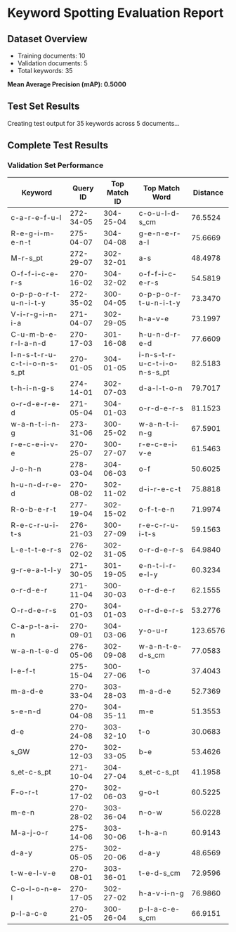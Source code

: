 # Keyword Spotting Evaluation Report

## Dataset Overview
- Training documents: 10
- Validation documents: 5
- Total keywords: 35


**Mean Average Precision (mAP): 0.5000**

## Test Set Results

Creating test output for 35 keywords across 5 documents...

## Complete Test Results

### Validation Set Performance
| Keyword | Query ID | Top Match ID | Top Match Word | Distance |
|---------|----------|--------------|----------------|----------|
| c-a-r-e-f-u-l | 272-34-05 | 304-25-04 | c-o-u-l-d-s_cm | 76.5524 |
| R-e-g-i-m-e-n-t | 275-04-07 | 304-04-08 | g-e-n-e-r-a-l | 75.6669 |
| M-r-s_pt | 272-29-07 | 302-32-01 | a-s | 48.4978 |
| O-f-f-i-c-e-r-s | 270-16-02 | 304-32-02 | o-f-f-i-c-e-r-s | 54.5819 |
| o-p-p-o-r-t-u-n-i-t-y | 272-35-02 | 300-04-05 | o-p-p-o-r-t-u-n-i-t-y | 73.3470 |
| V-i-r-g-i-n-i-a | 271-04-07 | 302-29-05 | h-a-v-e | 73.1997 |
| C-u-m-b-e-r-l-a-n-d | 270-17-03 | 301-16-08 | h-u-n-d-r-e-d | 77.6609 |
| I-n-s-t-r-u-c-t-i-o-n-s-s_pt | 270-01-05 | 304-01-05 | i-n-s-t-r-u-c-t-i-o-n-s-s_pt | 82.5183 |
| t-h-i-n-g-s | 274-14-01 | 302-07-03 | d-a-l-t-o-n | 79.7017 |
| o-r-d-e-r-e-d | 271-05-04 | 304-01-03 | o-r-d-e-r-s | 81.1523 |
| w-a-n-t-i-n-g | 273-31-06 | 300-25-02 | w-a-n-t-i-n-g | 67.5901 |
| r-e-c-e-i-v-e | 270-25-07 | 300-27-07 | r-e-c-e-i-v-e | 61.5463 |
| J-o-h-n | 278-03-04 | 304-06-03 | o-f | 50.6025 |
| h-u-n-d-r-e-d | 270-08-02 | 302-11-02 | d-i-r-e-c-t | 75.8818 |
| R-o-b-e-r-t | 277-19-04 | 302-15-02 | o-f-t-e-n | 71.9974 |
| R-e-c-r-u-i-t-s | 276-21-03 | 300-27-09 | r-e-c-r-u-i-t-s | 59.1563 |
| L-e-t-t-e-r-s | 276-02-02 | 302-31-05 | o-r-d-e-r-s | 64.9840 |
| g-r-e-a-t-l-y | 271-30-05 | 301-19-05 | e-n-t-i-r-e-l-y | 60.3234 |
| o-r-d-e-r | 271-11-04 | 300-30-03 | o-r-d-e-r | 62.1555 |
| O-r-d-e-r-s | 270-01-03 | 304-01-03 | o-r-d-e-r-s | 53.2776 |
| C-a-p-t-a-i-n | 270-09-01 | 304-03-06 | y-o-u-r | 123.6576 |
| w-a-n-t-e-d | 276-05-06 | 302-09-08 | w-a-n-t-e-d-s_cm | 77.0583 |
| l-e-f-t | 275-15-04 | 300-27-06 | t-o | 37.4043 |
| m-a-d-e | 270-33-04 | 303-28-03 | m-a-d-e | 52.7369 |
| s-e-n-d | 270-04-08 | 304-35-11 | m-e | 51.3553 |
| d-e | 270-24-08 | 303-32-10 | t-o | 30.0683 |
| s_GW | 270-12-03 | 302-33-05 | b-e | 53.4626 |
| s_et-c-s_pt | 271-10-04 | 304-27-04 | s_et-c-s_pt | 41.1958 |
| F-o-r-t | 270-17-02 | 302-06-03 | g-o-t | 60.5225 |
| m-e-n | 270-28-02 | 303-36-04 | n-o-w | 56.0228 |
| M-a-j-o-r | 275-14-06 | 303-30-06 | t-h-a-n | 60.9143 |
| d-a-y | 275-05-05 | 302-20-06 | d-a-y | 48.6569 |
| t-w-e-l-v-e | 270-08-01 | 303-36-01 | t-e-d-s_cm | 72.9596 |
| C-o-l-o-n-e-l | 270-17-05 | 302-27-02 | h-a-v-i-n-g | 76.9860 |
| p-l-a-c-e | 270-21-05 | 300-26-04 | p-l-a-c-e-s_cm | 66.9151 |
